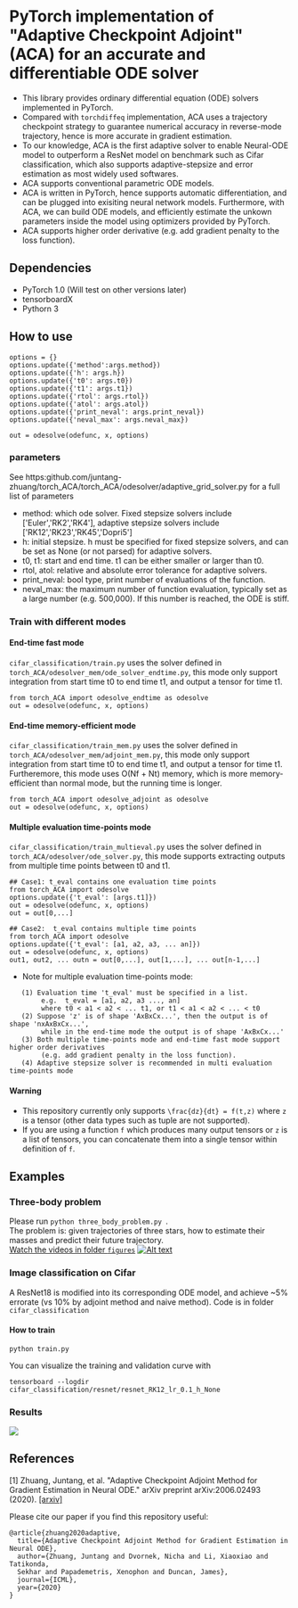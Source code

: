 # PyTorch implementation of "Adaptive Checkpoint Adjoint" (ACA) for an accurate and differentiable ODE solver
- This library provides ordinary differential equation (ODE) solvers implemented in PyTorch. <br/>
- Compared with ```torchdiffeq``` implementation, ACA uses a trajectory checkpoint strategy to guarantee numerical accuracy in reverse-mode trajectory, hence is more accurate in gradient estimation. <br/>
- To our knowledge, ACA is the first adaptive solver to enable Neural-ODE model to outperform a ResNet model on benchmark such as Cifar classification, which also supports adaptive-stepsize and error estimation as most widely used softwares. <br/>
- ACA supports conventional parametric ODE models. <br/>
- ACA is written in PyTorch, hence supports automatic differentiation, and can be plugged into exisiting neural network models. Furthermore, with ACA, we can build ODE models, and efficiently estimate the unkown parameters inside the model using optimizers provided by PyTorch.
- ACA supports higher order derivative (e.g. add gradient penalty to the loss function).

## Dependencies
- PyTorch 1.0 (Will test on other versions later)
- tensorboardX
- Pythorn 3

## How to use
```
options = {}
options.update({'method':args.method})
options.update({'h': args.h})
options.update({'t0': args.t0})
options.update({'t1': args.t1})
options.update({'rtol': args.rtol})
options.update({'atol': args.atol})
options.update({'print_neval': args.print_neval})
options.update({'neval_max': args.neval_max})

out = odesolve(odefunc, x, options)
```
### parameters
See https:github.com/juntang-zhuang/torch_ACA/torch_ACA/odesolver/adaptive_grid_solver.py for a full list of parameters
- method: which ode solver. Fixed stepsize solvers include ['Euler','RK2','RK4'], adaptive stepsize solvers include ['RK12','RK23','RK45','Dopri5']
- h: initial stepsize. h must be specified for fixed stepsize solvers, and can be set as None (or not parsed) for adaptive solvers.
- t0, t1: start and end time. t1 can be either smaller or larger than t0.
- rtol, atol: relative and absolute error tolerance for adaptive solvers. 
- print_neval: bool type, print number of evaluations of the function.
- neval_max: the maximum number of function evaluation, typically set as a large number (e.g. 500,000). If this number is reached, the ODE is stiff.

### Train with different modes
#### End-time fast mode <br/>
```cifar_classification/train.py``` uses the solver defined in ```torch_ACA/odesolver_mem/ode_solver_endtime.py```, this mode only support integration from start time t0 to end time t1, and output a tensor for time t1.
```
from torch_ACA import odesolve_endtime as odesolve
out = odesolve(odefunc, x, options)
```

#### End-time memory-efficient mode <br/>
```cifar_classification/train_mem.py``` uses the solver defined in ```torch_ACA/odesolver_mem/adjoint_mem.py```, this mode only support integration from start time t0 to end time t1, and output a tensor for time t1. Furtheremore, this mode uses O(Nf + Nt) memory, which is more memory-efficient than normal mode, but the running time is longer.
```
from torch_ACA import odesolve_adjoint as odesolve
out = odesolve(odefunc, x, options)
```

#### Multiple evaluation time-points mode <br/>
```cifar_classification/train_multieval.py``` uses the solver defined in ```torch_ACA/odesolver/ode_solver.py```, this mode supports extracting outputs from multiple time points between t0 and t1. 
```
## Case1: t_eval contains one evaluation time points
from torch_ACA import odesolve
options.update({'t_eval': [args.t1]})
out = odesolve(odefunc, x, options)
out = out[0,...]

## Case2:  t_eval contains multiple time points
from torch_ACA import odesolve
options.update({'t_eval': [a1, a2, a3, ... an]})
out = odesolve(odefunc, x, options)
out1, out2, ... outn = out[0,...], out[1,...], ... out[n-1,...]
```

- Note for multiple evaluation time-points mode: <br/>
```
   (1) Evaluation time 't_eval' must be specified in a list. 
        e.g.  t_eval = [a1, a2, a3 ..., an]  
        where t0 < a1 < a2 < ... t1, or t1 < a1 < a2 < ... < t0 
   (2) Suppose 'z' is of shape 'AxBxCx...', then the output is of shape 'nxAxBxCx...', 
        while in the end-time mode the output is of shape 'AxBxCx...'
   (3) Both multiple time-points mode and end-time fast mode support higher order derivatives 
        (e.g. add gradient penalty in the loss function).
   (4) Adaptive stepsize solver is recommended in multi evaluation time-points mode
```

#### Warning
- This repository currently only supports ``` \frac{dz}{dt} = f(t,z) ``` where ```z``` is a tensor (other data types such as tuple are not supported). <br/>
- If you are using a function ```f``` which produces many output tensors or ```z``` is a list of tensors, you can concatenate them into a single tensor within definition of ```f```.


## Examples
### Three-body problem
Please run ```python three_body_problem.py ```. <br/>
The problem is: given trajectories of three stars, how to estimate their masses and predict their future trajectory.<br/>
[Watch the videos in folder ```figures```](https://www.youtube.com/playlist?list=PL7KkG3n9bER4ODAMzAKzfXIaF0ndUxK-N)
[![Alt text](./figures/three_body.png)](https://www.youtube.com/playlist?list=PL7KkG3n9bER4ODAMzAKzfXIaF0ndUxK-N)

### Image classification on Cifar
A ResNet18 is modified into its corresponding ODE model, and achieve ~5% errorate (vs 10% by adjoint method and naive method).
Code is in folder ```cifar_classification```
#### How to train
```
python train.py
```
You can visualize the training and validation curve with 
```
tensorboard --logdir cifar_classification/resnet/resnet_RK12_lr_0.1_h_None
```

### Results
<img src="./figures/results.png">

## References
[1] Zhuang, Juntang, et al. "Adaptive Checkpoint Adjoint Method for Gradient Estimation in Neural ODE." arXiv preprint arXiv:2006.02493 (2020). [[arxiv]](https://arxiv.org/abs/2006.02493) <br/>

Please cite our paper if you find this repository useful:
```
@article{zhuang2020adaptive,
  title={Adaptive Checkpoint Adjoint Method for Gradient Estimation in Neural ODE},
  author={Zhuang, Juntang and Dvornek, Nicha and Li, Xiaoxiao and Tatikonda, 
  Sekhar and Papademetris, Xenophon and Duncan, James},
  journal={ICML},
  year={2020}
}
```
